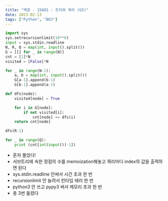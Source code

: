 ```yaml
---
title: "백준 - 15681 : 트리와 쿼리 (G5)"
date: 2023-02-13
tags: ["Python", "BOJ"]
---
```


```python
import sys
sys.setrecursionlimit(10**6)
input = sys.stdin.readline
N, R, Q = map(int, input().split())
G = [[] for _ in range(N)]
cnt = [1]*N
visited = [False]*N

for _ in range(N-1):
    a, b = map(int, input().split())
    G[a-1].append(b-1)
    G[b-1].append(a-1)

def dfs(node):
    visited[node] = True

    for i in G[node]:
        if not visited[i]:
            cnt[node] += dfs(i)
    return cnt[node]

dfs(R-1)

for _ in range(Q):
    print (cnt[int(input())-1])
```

- 혼자 풀었다!
- 서브트리에 속한 정점의 수를 memoization해놓고 쿼리마다 index의 값을 출력하면 된다
- sys.stdin.readline 안써서 시간 초과 한 번
- recursionlimit 안 늘려서 런타임 에러 한 번
- python3 안 쓰고 pypy3 써서 메모리 초과 한 번
- 총 3번 틀렸다
